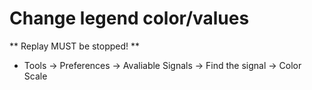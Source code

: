 # Change legend color/values
** Replay MUST be stopped! **
* Tools -> Preferences -> Avaliable Signals -> Find the signal -> Color Scale
